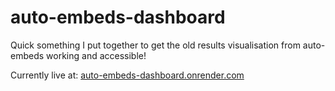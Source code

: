 # auto-embeds-dashboard
Quick something I put together to get the old results visualisation from auto-embeds working and accessible!

Currently live at: [auto-embeds-dashboard.onrender.com](https://auto-embeds-dashboard.onrender.com)
